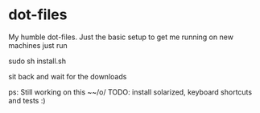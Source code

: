 dot-files
=========

My humble dot-files. Just the basic setup to get me running on new machines
just run

sudo sh install.sh

sit back and wait for the downloads

ps: Still working on this ~~/o/
TODO: install solarized, keyboard shortcuts and tests :)
